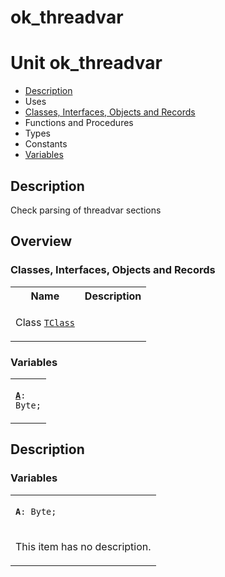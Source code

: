 # ok\_threadvar


# Unit ok\_threadvar

- [Description](#PasDoc-Description)
- Uses
- [Classes, Interfaces, Objects and Records](#PasDoc-Classes)
- Functions and Procedures
- Types
- Constants
- [Variables](#PasDoc-Variables)

<span id="PasDoc-Description"/>

## Description
Check parsing of threadvar sections<span id="PasDoc-Uses"/>

## Overview

### Classes, Interfaces, Objects and Records
<span id="PasDoc-Classes"/>


<table>
<tr class="listheader">
<th class="itemname">Name</th>
<th class="itemdesc">Description</th>
</tr>
<tr>

<td>

Class&nbsp;[`TClass`](ok_threadvar.TClass.md)
</td>

<td>

&nbsp;
</td>
</tr>
</table>

### Variables
<span id="PasDoc-Variables"/>


<table>
<tr>

<td>

<code><strong><a href="ok_threadvar.md#A">A</a></strong>: Byte;</code>
</td>
</tr>
</table>

## Description

### Variables

<table>
<tr>

<td>

<span id="A"/><code><strong>A</strong>: Byte;</code>
</td>
</tr>
<tr><td colspan="1">

This item has no description.



</td></tr>
</table>

